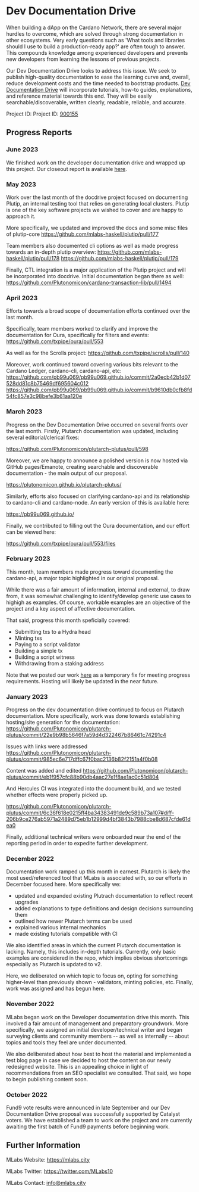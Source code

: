 # Dev Documentation Drive

When building a dApp on the Cardano Network, there are several major hurdles to overcome, which are solved through strong documentation in other ecosystems. Very early questions such as 'What tools and libraries should I use to build a production-ready app?' are often tough to answer. This compounds knowledge among experienced developers and prevents new developers from learning the lessons of previous projects.

Our Dev Documentation Drive looks to address this issue. We seek to publish high-quality documentation to ease the learning curve and, overall, reduce development costs and the time needed to bootstrap products. [Dev Documentation Drive](https://cardano.ideascale.com/c/idea/420778) will incorporate tutorials, how-to guides, explanations, and reference material towards this end. They will be easily searchable/discoverable, written clearly, readable, reliable, and accurate.

Project ID: Project ID: [900155](https://docs.google.com/spreadsheets/d/1bfnWFa94Y7Zj0G7dtpo9W1nAYGovJbswipxiHT4UE3g/edit#gid=917336114)

## Progress Reports

### June 2023

We finished work on the developer documentation drive and wrapped up this project. Our closeout report is available [here](https://youtu.be/ZMq5D6y6t1w).

### May 2023

Work over the last month of the docdrive project focused on documenting Plutip, an internal testing tool that relies on generating local clusters. Plutip is one of the key software projects we wished to cover and are happy to approach it.

More specifically, we updated and improved the docs and some misc files of plutip-core
https://github.com/mlabs-haskell/plutip/pull/177

Team members also documented cli options as well as made progress towards an in-depth plutip overview:
https://github.com/mlabs-haskell/plutip/pull/178 
https://github.com/mlabs-haskell/plutip/pull/179

Finally, CTL integration is a major application of the Plutip project and will be incorporated into docdrive. Initial documentation began there as well:
https://github.com/Plutonomicon/cardano-transaction-lib/pull/1494

### April 2023

Efforts towards a broad scope of documentation efforts continued over the last month.

Specifically, team members worked to clarify and improve the documentation for Oura, specifically for filters and events:
https://github.com/txpipe/oura/pull/553

As well as for the Scrolls project:
https://github.com/txpipe/scrolls/pull/140

Moreover, work continued toward covering various bits relevant to the Cardano Ledger, cardano-cli, cardano-api, etc:
https://github.com/pb99u069/pb99u069.github.io/commit/2a0ecb42b1d07528dd81c8b75469df695604c012
https://github.com/pb99u069/pb99u069.github.io/commit/b9610db0cfb8fd54fc857e3c98befe3b61aa120e

### March 2023

Progress on the Dev Documentation Drive occurred on several fronts over the last month. Firstly, Plutarch documentation was updated, including several editorial/clerical fixes:

https://github.com/Plutonomicon/plutarch-plutus/pull/598

Moreover, we are happy to announce a polished version is now hosted via GitHub pages/Emanote, creating searchable and discoverable documentation - the main output of our proposal.

https://plutonomicon.github.io/plutarch-plutus/

Similarly, efforts also focused on clarifying cardano-api and its relationship to cardano-cli and cardano-node. An early version of this is available here:

https://pb99u069.github.io/

Finally, we contributed to filling out the Oura documentation, and our effort can be viewed here:

https://github.com/txpipe/oura/pull/553/files

### February 2023

This month, team members made progress toward documenting the cardano-api, a major topic highlighted in our original proposal. 

While there was a fair amount of information, internal and external, to draw from, it was somewhat challenging to identify/develop generic use cases to highigh as examples. Of course, workable examples are an objective of the project and a key aspect of affective documentation. 

That said, progress this month speficially covered:

* Submitting txs to a Hydra head
* Minting txs
* Paying to a script validator
* Building a simple tx
* Building a script witness
* Withdrawing from a staking address

Note that we posted our work [here](https://github.com/pb99u069/cardano-api-documentation) as a temporary fix for meeting progress requirements. Hosting will likely be updated in the near future.

### January 2023

Progress on the dev documentation drive continued to focus on Plutarch documentation. More specifically, work was done towards establishing hosting/site generation for the documentation:
https://github.com/Plutonomicon/plutarch-plutus/commit/22e9b98b5646f7a59d4d322467b86461c74291c4

Issues with links were addressed
https://github.com/Plutonomicon/plutarch-plutus/commit/985ec6e717dffc67f0bac2136b82f2151a4f0b08

Content was added and edited
https://github.com/Plutonomicon/plutarch-plutus/commit/eb1f957cfc88b90db4aac27e1f8ae1ac0c51d804

And Hercules CI was integrated into the document build, and we tested whether effects were properly picked up.

https://github.com/Plutonomicon/plutarch-plutus/commit/6c36f618e0215ff4ba34383491de9c589b73a107#diff-206b9ce276ab5971a2489d75eb1b12999d4bf3843b7988cbe8d687cfde61dea0

Finally, additional technical writers were onboarded near the end of the reporting period in order to expedite further development.

### December 2022

Documentation work ramped up this month in earnest. Plutarch is likely the most used/referenced tool that MLabs is associated with, so our efforts in December focused here. More specifically we:
* updated and expanded existing Plutrach documentation to reflect recent upgrades
* added explanations to type definitions and design decisions surrounding them
* outlined how newer Plutarch terms can be used
* explained various internal mechanics
* made existing tutorials compatible with CI

We also identified areas in which the current Plutarch documentation is lacking. Namely, this includes in-depth tutorials. Currently, only basic examples are considered in the repo, which implies obvious shortcomings especially as Plutarch is updated to v2. 

Here, we deliberated on which topic to focus on, opting for something higher-level than previously shown - validators, minting policies, etc. Finally, work was assigned and has begun here.

### November 2022

MLabs began work on the Developer documentation drive this month. This involved a fair amount of management and preparatory groundwork. More specifically, we assigned an initial developer/technical writer and began surveying clients and community members -- as well as internally -- about topics and tools they feel are under documented. 

We also deliberated about how best to host the material and implemented a test blog page in case we decided to host the content on our newly redesigned website. This is an appealing choice in light of recommendations from an SEO specialist we consulted. That said, we hope to begin publishing content soon.

### October 2022

Fund9 vote results were announced in late September and our Dev Documentation Drive proposal was successfully supported by Catalyst voters. We have established a team to work on the project and are currently awaiting the first batch of Fund9 payments before beginning work.

## Further Information

MLabs Website: https://mlabs.city

MLabs Twitter: https://twitter.com/MLabs10

MLabs Contact: info@mlabs.city
